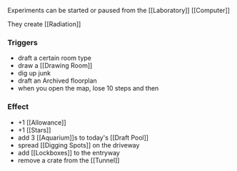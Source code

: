 
Experiments can be started or paused from the [[Laboratory]] [[Computer]]

They create [[Radiation]]

### Triggers
- draft a certain room type
- draw a [[Drawing Room]]
- dig up junk
- draft an Archived floorplan
- when you open the map, lose 10 steps and then


### Effect
- +1 [[Allowance]]
- +1 [[Stars]]
- add 3 [[Aquarium]]s to today's [[Draft Pool]]
- spread [[Digging Spots]] on the driveway
- add [[Lockboxes]] to the entryway
- remove a crate from the [[Tunnel]]

